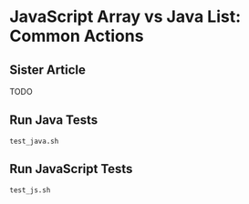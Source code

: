 # JavaScript Array vs Java List: Common Actions

## Sister Article

TODO

## Run Java Tests

```
test_java.sh
```

## Run JavaScript Tests

```
test_js.sh
```
